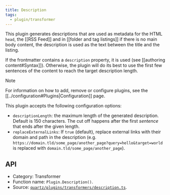 ```yaml
---
title: Description
tags:
  - plugin/transformer
---
```


This plugin generates descriptions that are used as metadata for the HTML `head`, the [[RSS Feed]] and in [[folder and tag listings]] if there is no main body content, the description is used as the text between the title and the listing.

If the frontmatter contains a `description` property, it is used (see [[authoring content#Syntax]]). Otherwise, the plugin will do its best to use the first few sentences of the content to reach the target description length.

> [!note]
> For information on how to add, remove or configure plugins, see the [[../configuration#Plugins|Configuration]] page.

This plugin accepts the following configuration options:

- `descriptionLength`: the maximum length of the generated description. Default is 150 characters. The cut off happens after the first _sentence_ that ends after the given length.
- `replaceExternalLinks`: If `true` (default), replace external links with their domain and path in the description (e.g. `https://domain.tld/some_page/another_page?query=hello&target=world` is replaced with `domain.tld/some_page/another_page`).

## API

- Category: Transformer
- Function name: `Plugin.Description()`.
- Source: [`quartz/plugins/transformers/description.ts`](https://github.com/jackyzha0/quartz/blob/v4/quartz/plugins/transformers/description.ts).
